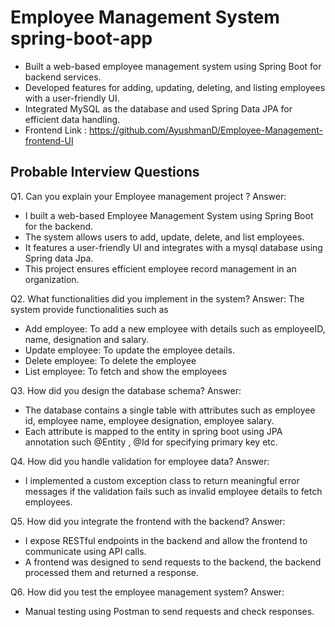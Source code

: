 # Employee Management System spring-boot-app #
* Built a web-based employee management system using Spring Boot for backend services.
* Developed features for adding, updating, deleting, and listing employees with a user-friendly UI.
* Integrated MySQL as the database and used Spring Data JPA for efficient data handling.
* Frontend Link : https://github.com/AyushmanD/Employee-Management-frontend-UI

## Probable Interview Questions ##
Q1. Can you explain your Employee management project ?
Answer:
* I built a web-based Employee Management System using Spring Boot for the backend.
* The system allows users to add, update, delete, and list employees.
* It features a user-friendly UI and integrates with a mysql database using Spring data Jpa.
* This project ensures efficient employee record management in an organization.

Q2. What functionalities did you implement in the system?
Answer:
The system provide functionalities such as 
* Add employee: To add a new employee with details such as employeeID, name, designation and salary.
* Update employee: To update the employee details.
* Delete employee: To delete the employee 
* List employee: To fetch and  show the employees

Q3. How did you design the database schema?
Answer:
* The database contains a single table with attributes such as employee id, employee name, employee designation, employee salary.
* Each attribute is mapped to the entity in spring boot using JPA annotation such @Entity , @Id for specifying primary key etc.

Q4. How did you handle validation for employee data?
Answer:
* I implemented a custom exception class to return meaningful error messages if the validation fails such as invalid employee details to fetch employees.

Q5. How did you integrate the frontend with the backend?
Answer:
* I expose RESTful endpoints in the backend and allow the frontend to communicate using API calls.
* A frontend was designed to send requests to the backend, the backend processed them and returned a response.

Q6. How did you test the employee management system?
Answer:
* Manual testing using Postman to send requests and check responses.
